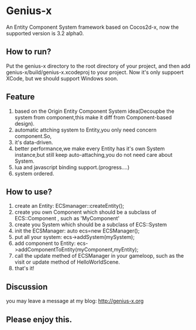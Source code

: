 
Genius-x
==========
An Entity Component System framework based on Cocos2d-x, now the supported version is 3.2 alpha0.


How to run?
-------------
Put the genius-x directory to the root directory of your project, and then add genius-x/build/genius-x.xcodeproj to your project. Now it's only suppoert XCode, but we should support Windows soon.

Feature
---------
1. based on the Origin Entity Component System idea(Decoupbe the system from component,this make it diff from Component-based design).
2. automatic attching system to Entity,you only need concern component.So,
3. it's data-driven.
4. better performance,we make every Entity has it's own System instance,but still keep auto-attaching,you do not need care about System.
5. lua and javascript binding support.(progress....)
6. system ordered.

How to use?
---------------
1. create an Entity: ECSmanager::createEntity(); 
2. create you own Component which should be a subclass of ECS::Component , such as 'MyComponent'
3. create you System which should be a subclass of ECS::System
4. init the ECSManager: auto ecs=new ECSManager();
5. put all your system: ecs->addSystem(mySystem);
6. add component to Entity: ecs->addComponentToEntity(myComponent,myEntity);
7. call the update methed of ECSManager in your gameloop, such as the visit or update method of HelloWorldScene.
8. that's it!
  
  
Discussion
-------------
you may leave a message at my blog: http://genius-x.org


Please enjoy this.
-------------------
